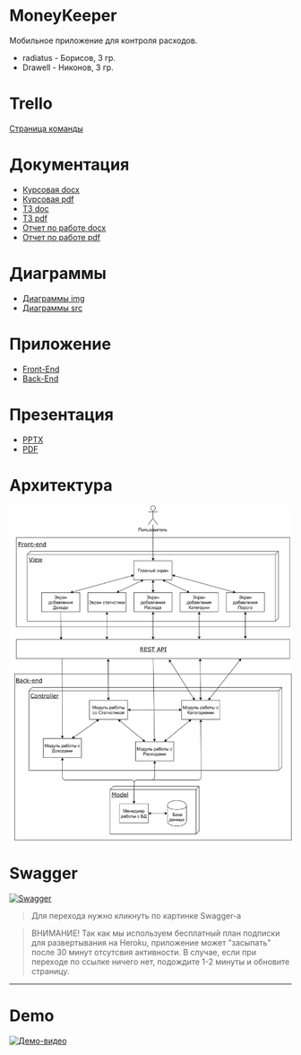 # MoneyKeeper

Мобильное приложение для контроля расходов.

 - radiatus - Борисов, 3 гр.
 - Drawell - Никонов, 3 гр.

# Trello

[Страница команды](https://trello.com/b/ymq1o1vV)

# Документация

- [Курсовая docx](./Documents/Project.docx)
- [Курсовая pdf](./Documents/Project.pdf)
- [ТЗ doc](./Documents/TZ.doc)
- [ТЗ pdf](./Documents/TZ.pdf)
- [Отчет по работе docx](./Documents/Otchet_po_rabote.docx)
- [Отчет по работе pdf](./Documents/Otchet_po_rabote.pdf)

# Диаграммы

- [Диаграммы img](./Diagrams/img/)
- [Диаграммы src](./Diagrams/src/)

# Приложение

- [Front-End](./MoneyKeeper/)
- [Back-End](https://github.com/Drawell/MoneyKeeperSpring)

# Презентация

- [PPTX](./Documents/pres.pptx)
- [PDF](./Documents/pres.pdf)

# Архитектура

[![Архитектура](./Diagrams/img/Architecture.png)](./Diagrams/img/Architecture.png)

# Swagger

[![Swagger](https://habrastorage.org/webt/rx/oo/dk/rxoodkkmw-pkzgffxidjs-f55ag.png)](https://money-keeper-spring.herokuapp.com/swagger-ui.html)
>Для перехода нужно кликнуть по картинке Swagger-а

>ВНИМАНИЕ! Так как мы используем бесплатный план подписки для развертывания на Heroku, приложение может "засыпать" после 30 минут отсутсвия активности. В случае, если при переходе по ссылке ничего нет, подождите 1-2 минуты и обновите страницу.
----
# Demo
[![Демо-видео](http://www.picshare.ru/uploads/190602/N1LeHyYWzy.jpg)](https://yadi.sk/i/YLgq0erBMH0RpQ)
